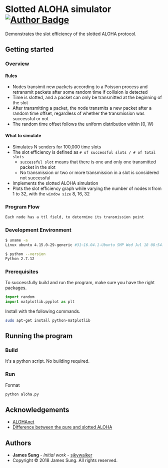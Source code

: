 # Slotted ALOHA simulator [![Author Badge](https://img.shields.io/badge/author-sjkywalker-purple.svg)](https://github.com/sjkywalker/)

Demonstrates the slot efficiency of the slotted ALOHA protocol.

## Getting started

### Overview

#### Rules

* Nodes transimit new packets according to a Poisson process and retransmit packets after some random time if collision is detected
* Time is slotted, and a packet can only be transmitted at the beginning of the slot
* After transmitting a packet, the node transmits a new packet after a random time offset, regardless of whether the transmission was successful or not
* The random time offset follows the uniform distribution within [0, W)

#### What to simulate

* Simulates N senders for 100,000 time slots
* The slot efficiency is defined as `# of successful slots / # of total slots`
    * `successful slot` means that there is one and only one transmitted packet in the slot
    * No transmission or two or more transmission in a slot is considered not successful
* Implements the slotted ALOHA simulation
* Plots the slot efficiency graph while varying the number of nodes `N` from 1 to 32, with the `window size` 8, 16, 32

### Program Flow

```txt
Each node has a ttl field, to determine its transmission point
```

### Development Environment

```bash
$ uname -a
Linux ubuntu 4.15.0-29-generic #31~16.04.1-Ubuntu SMP Wed Jul 18 08:54:04 UTC 2018 x86_64 x86_64 x86_64 GNU/Linux

$ python --version
Python 2.7.12
```

### Prerequisites

To successfully build and run the program, make sure you have the right packages.

```python
import random
import matplotlib.pyplot as plt
```

Install with the following commands.

```bash
sudo apt-get install python-matplotlib
```

## Running the program

### Build

It's a python script. No building required.

### Run

Format

```bash
python aloha.py
```

## Acknowledgements

* [ALOHAnet](https://en.wikipedia.org/wiki/ALOHAnet)
* [Difference between the pure and slotted ALOHA](https://techdifferences.com/difference-between-pure-aloha-and-slotted-aloha.html)

## Authors

* **James Sung** - *Initial work* - [sjkywalker](https://github.com/sjkywalker)
* Copyright © 2018 James Sung. All rights reserved.
